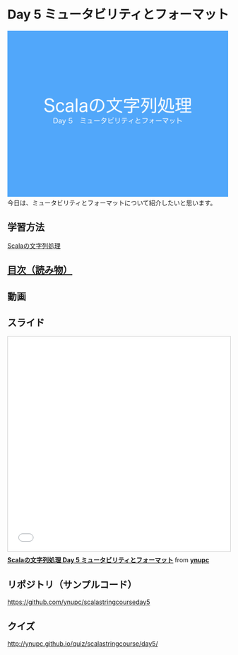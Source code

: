 <h1>Day 5 ミュータビリティとフォーマット</h1>
<img src="image/string_course.001.jpeg" width="500px"><br>
今日は、ミュータビリティとフォーマットについて紹介したいと思います。  
<h2>学習方法</h2>
<a href="http://ynupc.github.io/course/scalastringcourse/index.html" target="_blank">Scalaの文字列処理</a>
<h2><a href="SUMMARY.md">目次（読み物）</a></h2>
<h2>動画</h2>
<h2>スライド</h2>
<iframe src="//www.slideshare.net/slideshow/embed_code/key/cFYzaOvUMKdYWL" width="595" height="485" frameborder="0" marginwidth="0" marginheight="0" scrolling="no" style="border:1px solid #CCC; border-width:1px; margin-bottom:5px; max-width: 100%;" allowfullscreen> </iframe> <div style="margin-bottom:5px"> <strong> <a href="//www.slideshare.net/ynupc/scala-day-5" title="Scalaの文字列処理 Day 5 ミュータビリティとフォーマット" target="_blank">Scalaの文字列処理 Day 5 ミュータビリティとフォーマット</a> </strong> from <strong><a href="//www.slideshare.net/ynupc" target="_blank">ynupc</a></strong> </div>
<h2>リポジトリ（サンプルコード）</h2>
<a href="https://github.com/ynupc/scalastringcourseday5" target="_blank">https://github.com/ynupc/scalastringcourseday5</a>
<h2>クイズ</h2>
<a href="http://ynupc.github.io/course/scalastringcourse/day5/" target="_blank">http://ynupc.github.io/quiz/scalastringcourse/day5/</a>
